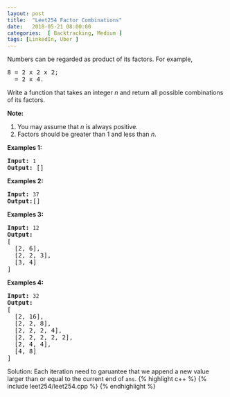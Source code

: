 ```yaml
---
layout: post
title:  "Leet254 Factor Combinations"
date:   2018-05-21 08:00:00
categories:  [ Backtracking, Medium ]
tags: [LinkedIn, Uber ]
---
```


<div class="question-description__2cX5"><div><p>Numbers can be regarded as product of its factors. For example,</p>

<pre>8 = 2 x 2 x 2;
  = 2 x 4.
</pre>

<p>Write a function that takes an integer <i>n</i> and return all possible combinations of its factors.</p>

<p><b>Note:</b></p>

<ol>
	<li>You may assume that <i>n</i> is always positive.</li>
	<li>Factors should be greater than 1 and less than <i>n</i>.</li>
</ol>

<p><b>Examples 1: </b></p>

<pre><strong>Input:</strong> <code>1</code>
<strong>Output:</strong> []
</pre>

<p><b>Examples 2: </b></p>

<pre><strong>Input:</strong> <code>37</code>
<strong>Output:</strong>[]</pre>

<p><b>Examples 3: </b></p>

<pre><strong>Input:</strong> <code>12</code>
<strong>Output:</strong>
[
  [2, 6],
  [2, 2, 3],
  [3, 4]
]</pre>

<p><b>Examples 4: </b></p>

<pre><strong>Input:</strong> <code>32</code>
<strong>Output:</strong>
[
  [2, 16],
  [2, 2, 8],
  [2, 2, 2, 4],
  [2, 2, 2, 2, 2],
  [2, 4, 4],
  [4, 8]
]
</pre>
</div></div>

Solution: Each iteration need to garuantee that we append a new value larger than or equal to the current end of `ans`. 
{% highlight c++ %}
{% include leet254/leet254.cpp %}
{% endhighlight %}

